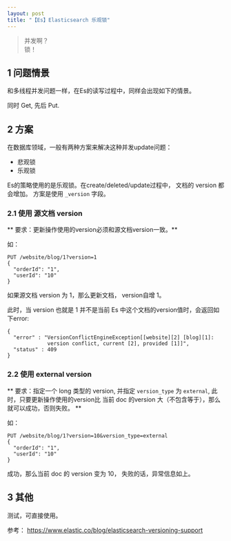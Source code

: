 ```yaml
---
layout: post
title: "【Es】Elasticsearch 乐观锁"
---
```


> 并发啊？    
> 锁！

## 1 问题情景
和多线程并发问题一样，在Es的读写过程中，同样会出现如下的情景。

同时 Get, 先后 Put.

## 2 方案
在数据库领域，一般有两种方案来解决这种并发update问题：    

* 悲观锁
* 乐观锁


Es的策略使用的是乐观锁。在create/deleted/update过程中， 文档的 version 都会增加。
方案是使用 `_version` 字段。

### 2.1 使用 源文档 version

** 要求：更新操作使用的version必须和源文档version一致。**

如：

```
PUT /website/blog/1?version=1
{
  "orderId": "1",
  "userId": "10"
}
```


如果源文档 version 为 1，那么更新文档， version自增 1。

此时，当 version 也就是 1 并不是当前 Es 中这个文档的version值时，会返回如下error:

```
{
  "error" : "VersionConflictEngineException[[website][2] [blog][1]:
             version conflict, current [2], provided [1]]",
  "status" : 409
}
```

### 2.2 使用 external version

** 要求：指定一个 long 类型的 version, 并指定 `version_type` 为 `external`, 此时，只要更新操作使用的version比 当前 doc 的version 大（不包含等于），那么就可以成功，否则失败。 **

如：

```
PUT /website/blog/1?version=10&version_type=external
{
  "orderId": "1",
  "userId": "10"
}
```

成功，那么当前 doc 的 version 变为 10， 失败的话，异常信息如上。

## 3 其他

测试，可直接使用。

参考：
https://www.elastic.co/blog/elasticsearch-versioning-support
